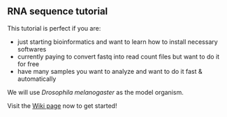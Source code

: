 ## RNA sequence tutorial

This tutorial is perfect if you are:

* just starting bioinformatics and want to learn how to install necessary softwares
* currently paying to convert fastq into read count files but want to do it for free
* have many samples you want to analyze and want to do it fast & automatically

We will use *Drosophila melanogaster* as the model organism.

Visit the [Wiki page](https://github.com/naoto-hikawa/RNAseq_tutorial/wiki) now to get started!

